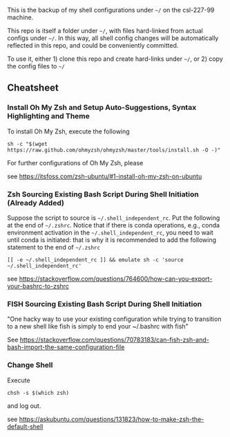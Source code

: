 This is the backup of my shell configurations under `~/` on the csl-227-99 machine.

This repo is itself a folder under `~/`, with files hard-linked from actual configs under `~/`. In this way, all shell config changes will be automatically reflected in this repo, and could be conveniently committed.

To use it, either 1) clone this repo and create hard-links under `~/`, or 2) copy the config files to `~/`

## Cheatsheet
### Install Oh My Zsh and Setup Auto-Suggestions, Syntax Highlighting and Theme
To install Oh My Zsh, execute the following

```
sh -c "$(wget https://raw.github.com/ohmyzsh/ohmyzsh/master/tools/install.sh -O -)"
```

For further configurations of Oh My Zsh, please

see https://itsfoss.com/zsh-ubuntu/#1-install-oh-my-zsh-on-ubuntu

### Zsh Sourcing Existing Bash Script During Shell Initiation (Already Added)
Suppose the script to source is `~/.shell_independent_rc`. Put the following at the end of `~/.zshrc`. Notice that if there is conda operations, e.g., conda environment activation in the `~/.shell_independent_rc`, you need to wait until conda is initiated: that is why it is recommended to add the following statement to the end of `~/.zshrc`

```
[[ -e ~/.shell_independent_rc ]] && emulate sh -c 'source ~/.shell_independent_rc'
```

see https://stackoverflow.com/questions/764600/how-can-you-export-your-bashrc-to-zshrc

### FISH Sourcing Existing Bash Script During Shell Initiation
"One hacky way to use your existing configuration while trying to transition to a new shell like fish is simply to end your ~/.bashrc with fish"

See https://stackoverflow.com/questions/70783183/can-fish-zsh-and-bash-import-the-same-configuration-file

### Change Shell
Execute

```
chsh -s $(which zsh)
```

and log out.

see https://askubuntu.com/questions/131823/how-to-make-zsh-the-default-shell
